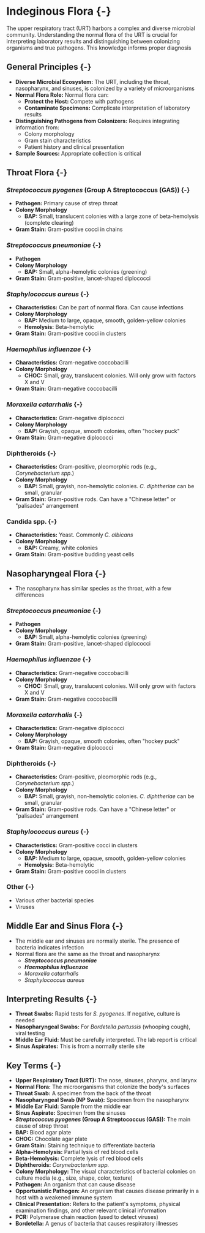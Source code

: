 # Indeginous Flora {-}

The upper respiratory tract (URT) harbors a complex and diverse microbial community. Understanding the normal flora of the URT is crucial for interpreting laboratory results and distinguishing between colonizing organisms and true pathogens. This knowledge informs proper diagnosis

## **General Principles** {-}

*   **Diverse Microbial Ecosystem:** The URT, including the throat, nasopharynx, and sinuses, is colonized by a variety of microorganisms
*   **Normal Flora Role:** Normal flora can:
    *   **Protect the Host:** Compete with pathogens
    *   **Contaminate Specimens:** Complicate interpretation of laboratory results
*   **Distinguishing Pathogens from Colonizers:** Requires integrating information from:
    *   Colony morphology
    *   Gram stain characteristics
    *   Patient history and clinical presentation
*   **Sample Sources:** Appropriate collection is critical

## **Throat Flora** {-}

### ***Streptococcus pyogenes* (Group A Streptococcus (GAS))** {-}

*   **Pathogen:** Primary cause of strep throat
*   **Colony Morphology**
    *   **BAP:** Small, translucent colonies with a large zone of beta-hemolysis (complete clearing)
*   **Gram Stain:** Gram-positive cocci in chains

### ***Streptococcus pneumoniae*** {-}

*   **Pathogen**
*   **Colony Morphology**
    *   **BAP:** Small, alpha-hemolytic colonies (greening)
*   **Gram Stain:** Gram-positive, lancet-shaped diplococci

### ***Staphylococcus aureus*** {-}

*   **Characteristics:** Can be part of normal flora. Can cause infections
*   **Colony Morphology**
    *   **BAP:** Medium to large, opaque, smooth, golden-yellow colonies
    *   **Hemolysis:** Beta-hemolytic
*   **Gram Stain:** Gram-positive cocci in clusters

### ***Haemophilus influenzae*** {-}

*   **Characteristics:** Gram-negative coccobacilli
*   **Colony Morphology**
    *   **CHOC:** Small, gray, translucent colonies. Will only grow with factors X and V
*   **Gram Stain:** Gram-negative coccobacilli

### ***Moraxella catarrhalis*** {-}

*   **Characteristics:** Gram-negative diplococci
*   **Colony Morphology**
    *   **BAP:** Grayish, opaque, smooth colonies, often "hockey puck"
*   **Gram Stain:** Gram-negative diplococci

### **Diphtheroids** {-}

*   **Characteristics:** Gram-positive, pleomorphic rods (e.g., *Corynebacterium spp.*)
*   **Colony Morphology**
    *   **BAP:** Small, grayish, non-hemolytic colonies. *C. diphtheriae* can be small, granular
*   **Gram Stain:** Gram-positive rods. Can have a "Chinese letter" or "palisades" arrangement

### **Candida spp.** {-}

*   **Characteristics:** Yeast. Commonly *C. albicans*
*   **Colony Morphology**
    *   **BAP:** Creamy, white colonies
*   **Gram Stain:** Gram-positive budding yeast cells

## **Nasopharyngeal Flora** {-}

*   The nasopharynx has similar species as the throat, with a few differences

### ***Streptococcus pneumoniae*** {-}

*   **Pathogen**
*   **Colony Morphology**
    *   **BAP:** Small, alpha-hemolytic colonies (greening)
*   **Gram Stain:** Gram-positive, lancet-shaped diplococci

### ***Haemophilus influenzae*** {-}

*   **Characteristics:** Gram-negative coccobacilli
*   **Colony Morphology**
    *   **CHOC:** Small, gray, translucent colonies. Will only grow with factors X and V
*   **Gram Stain:** Gram-negative coccobacilli

### *Moraxella catarrhalis* {-}

*   **Characteristics:** Gram-negative diplococci
*   **Colony Morphology**
    *   **BAP:** Grayish, opaque, smooth colonies, often "hockey puck"
*   **Gram Stain:** Gram-negative diplococci

### **Diphtheroids** {-}

*   **Characteristics:** Gram-positive, pleomorphic rods (e.g., *Corynebacterium spp.*)
*   **Colony Morphology**
    *   **BAP:** Small, grayish, non-hemolytic colonies. *C. diphtheriae* can be small, granular
*   **Gram Stain:** Gram-positive rods. Can have a "Chinese letter" or "palisades" arrangement

### *Staphylococcus aureus* {-}

*   **Characteristics:** Gram-positive cocci in clusters
*   **Colony Morphology**
    *   **BAP:** Medium to large, opaque, smooth, golden-yellow colonies
    *   **Hemolysis:** Beta-hemolytic
*   **Gram Stain:** Gram-positive cocci in clusters

### **Other** {-}

*   Various other bacterial species
*   Viruses

## **Middle Ear and Sinus Flora** {-}

*   The middle ear and sinuses are normally sterile. The presence of bacteria indicates infection
*   Normal flora are the same as the throat and nasopharynx
    *   ***Streptococcus pneumoniae***
    *   ***Haemophilus influenzae***
    *   *Moraxella catarrhalis*
    *   *Staphylococcus aureus*

## **Interpreting Results** {-}

*   **Throat Swabs:** Rapid tests for *S. pyogenes*. If negative, culture is needed
*   **Nasopharyngeal Swabs:** For *Bordetella pertussis* (whooping cough), viral testing
*   **Middle Ear Fluid:** Must be carefully interpreted. The lab report is critical
*   **Sinus Aspirates:** This is from a normally sterile site

## **Key Terms** {-}

*   **Upper Respiratory Tract (URT):** The nose, sinuses, pharynx, and larynx
*   **Normal Flora:** The microorganisms that colonize the body's surfaces
*   **Throat Swab:** A specimen from the back of the throat
*   **Nasopharyngeal Swab (NP Swab):** Specimen from the nasopharynx
*   **Middle Ear Fluid:** Sample from the middle ear
*   **Sinus Aspirate:** Specimen from the sinuses
*   ***Streptococcus pyogenes* (Group A Streptococcus (GAS)):** The main cause of strep throat
*   **BAP:** Blood agar plate
*   **CHOC:** Chocolate agar plate
*   **Gram Stain:** Staining technique to differentiate bacteria
*   **Alpha-Hemolysis:** Partial lysis of red blood cells
*   **Beta-Hemolysis:** Complete lysis of red blood cells
*   **Diphtheroids:** *Corynebacterium spp.*
*   **Colony Morphology:** The visual characteristics of bacterial colonies on culture media (e.g., size, shape, color, texture)
*   **Pathogen:** An organism that can cause disease
*   **Opportunistic Pathogen:** An organism that causes disease primarily in a host with a weakened immune system
*   **Clinical Presentation:** Refers to the patient's symptoms, physical examination findings, and other relevant clinical information
*   **PCR:** Polymerase chain reaction (used to detect viruses)
*   **Bordetella:** A genus of bacteria that causes respiratory illnesses
